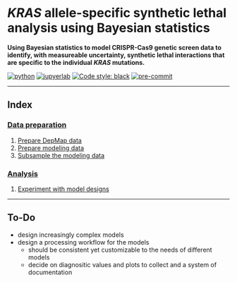 # *KRAS* allele-specific synthetic lethal analysis using Bayesian statistics

**Using Bayesian statistics to model CRISPR-Cas9 genetic screen data to identify, with measureable uncertainty, synthetic lethal interactions that are specific to the individual *KRAS* mutations.**

[![python](https://img.shields.io/badge/Python-3.7.4-3776AB.svg?style=flat&logo=python)](https://www.python.org)
[![jupyerlab](https://img.shields.io/badge/Jupyter-Lab-F37626.svg?style=flat&logo=jupyter)](https://jupyter.org)
[![Code style: black](https://img.shields.io/badge/code%20style-black-000000.svg)](https://github.com/psf/black)
[![pre-commit](https://img.shields.io/badge/pre--commit-enabled-brightgreen?logo=pre-commit&logoColor=white)](https://github.com/pre-commit/pre-commit)

---

## Index

### [Data preparation](munge/)

1. [Prepare DepMap data](munge/005_prepare-depmap-data.md)
2. [Prepare modeling data](munge/010_prepare-modeling-data.md)
3. [Subsample the modeling data](munge/019_prepare-data-subsample.md)

### [Analysis](analysis/)

1. [Experiment with model designs](analysis/)


---

## To-Do

- design increasingly complex models
- design a processing workflow for the models
    - should be consistent yet customizable to the needs of different models
    - decide on diagnositic values and plots to collect and a system of documentation
